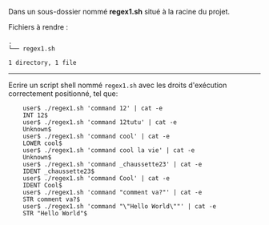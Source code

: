 Dans un sous-dossier nommé **regex1.sh** situé à la racine du projet.

Fichiers à rendre :

```
.
└── regex1.sh

1 directory, 1 file
```

---
Ecrire un script shell nommé ``regex1.sh`` avec les droits d'exécution correctement positionné, tel que:
```shell
    user$ ./regex1.sh 'command 12' | cat -e
    INT 12$
    user$ ./regex1.sh 'command 12tutu' | cat -e
    Unknown$
    user$ ./regex1.sh 'command cool' | cat -e
    LOWER cool$
    user$ ./regex1.sh 'command cool la vie' | cat -e
    Unknown$
    user$ ./regex1.sh 'command _chaussette23' | cat -e
    IDENT _chaussette23$
    user$ ./regex1.sh 'command Cool' | cat -e
    IDENT Cool$
    user$ ./regex1.sh 'command "comment va?"' | cat -e
    STR comment va?$
    user$ ./regex1.sh 'command "\"Hello World\""' | cat -e
    STR "Hello World"$
```
